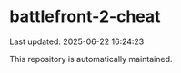 # battlefront-2-cheat

Last updated: 2025-06-22 16:24:23

This repository is automatically maintained.
